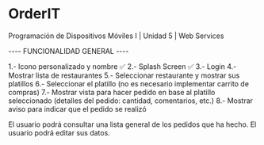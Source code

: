 # OrderIT
Programación de Dispositivos Móviles I | Unidad 5 | Web Services

---- FUNCIONALIDAD GENERAL ----

1.- Icono personalizado y nombre ✅
2.- Splash Screen ✅
3.- Login
4.- Mostrar lista de restaurantes
5.- Seleccionar restaurante y mostrar sus platillos
6.- Seleccionar el platillo (no es necesario implementar carrito de compras)
7.- Mostrar vista para hacer pedido en base al platillo seleccionado (detalles del pedido: cantidad, comentarios, etc.)
8.- Mostrar aviso para indicar que el pedido se realizó

El usuario podrá consultar una lista general de los pedidos que ha hecho.
El usuario podrá editar sus datos.

